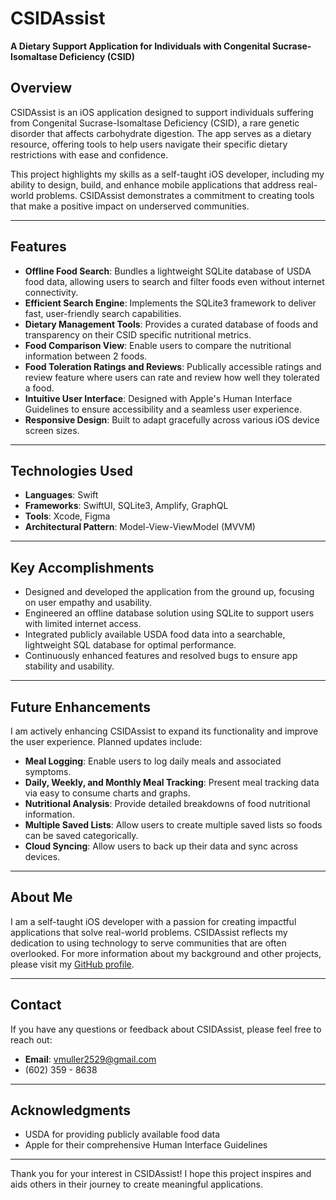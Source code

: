 # CSIDAssist

**A Dietary Support Application for Individuals with Congenital Sucrase-Isomaltase Deficiency (CSID)**

## Overview
CSIDAssist is an iOS application designed to support individuals suffering from Congenital Sucrase-Isomaltase Deficiency (CSID), a rare genetic disorder that affects carbohydrate digestion. The app serves as a dietary resource, offering tools to help users navigate their specific dietary restrictions with ease and confidence.

This project highlights my skills as a self-taught iOS developer, including my ability to design, build, and enhance mobile applications that address real-world problems. CSIDAssist demonstrates a commitment to creating tools that make a positive impact on underserved communities.

---

## Features
- **Offline Food Search**: Bundles a lightweight SQLite database of USDA food data, allowing users to search and filter foods even without internet connectivity.
- **Efficient Search Engine**: Implements the SQLite3 framework to deliver fast, user-friendly search capabilities.
- **Dietary Management Tools**: Provides a curated database of foods and transparency on their CSID specific nutritional metrics.
- **Food Comparison View**: Enable users to compare the nutritional information between 2 foods.
- **Food Toleration Ratings and Reviews**: Publically accessible ratings and review feature where users can rate and review how well they tolerated a food.
- **Intuitive User Interface**: Designed with Apple's Human Interface Guidelines to ensure accessibility and a seamless user experience.
- **Responsive Design**: Built to adapt gracefully across various iOS device screen sizes.

---

## Technologies Used
- **Languages**: Swift
- **Frameworks**: SwiftUI, SQLite3, Amplify, GraphQL
- **Tools**: Xcode, Figma
- **Architectural Pattern**: Model-View-ViewModel (MVVM)

---

## Key Accomplishments
- Designed and developed the application from the ground up, focusing on user empathy and usability.
- Engineered an offline database solution using SQLite to support users with limited internet access.
- Integrated publicly available USDA food data into a searchable, lightweight SQL database for optimal performance.
- Continuously enhanced features and resolved bugs to ensure app stability and usability.

---

## Future Enhancements
I am actively enhancing CSIDAssist to expand its functionality and improve the user experience. Planned updates include:
- **Meal Logging**: Enable users to log daily meals and associated symptoms.
- **Daily, Weekly, and Monthly Meal Tracking**:  Present meal tracking data via easy to consume charts and graphs.
- **Nutritional Analysis**: Provide detailed breakdowns of food nutritional information.
- **Multiple Saved Lists**: Allow users to create multiple saved lists so foods can be saved categorically.
- **Cloud Syncing**: Allow users to back up their data and sync across devices.

---

## About Me
I am a self-taught iOS developer with a passion for creating impactful applications that solve real-world problems. CSIDAssist reflects my dedication to using technology to serve communities that are often overlooked. For more information about my background and other projects, please visit my [GitHub profile](https://github.com/vincemuller).

---

## Contact
If you have any questions or feedback about CSIDAssist, please feel free to reach out:
- **Email**: vmuller2529@gmail.com
- (602) 359 - 8638

---

## Acknowledgments
- USDA for providing publicly available food data
- Apple for their comprehensive Human Interface Guidelines

---

Thank you for your interest in CSIDAssist! I hope this project inspires and aids others in their journey to create meaningful applications.
